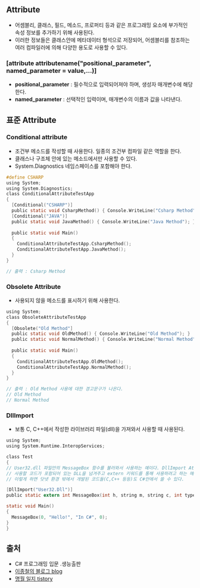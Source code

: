 Attribute
-----
- 어셈블리, 클래스, 필드, 메소드, 프로퍼티 등과 같은 프로그래밍 요소에 부가적인 속성 정보를 추가하기 위해 사용된다.
- 이러한 정보들은 클래스안에 메타데이터 형석으로 저장되어, 어셈블리를 참조하는 여러 컴파일러에 의해 다양한 용도로 사용할 수 있다.
### [attribute attributename("positional_parameter", named_parameter = value,...)]
- __positional_parameter__ : 필수적으로 입력되어져야 하며, 생성자 매개변수에 해당한다.
- __named_parameter__ : 선택적인 입력이며, 매개변수의 이름과 값을 나타낸다.

표준 Attribute
-----
### Conditional attribute
- 조건부 메소드를 작성할 때 사용한다. 일종의 조건부 컴파일 같은 역할을 한다.
- 클래스나 구조체 안에 있는 메소드에서만 사용할 수 있다.
- System.Diagnostics 네임스페이스를 포함해야 한다.
```C
#define CSHARP
using System;
using System.Diagnostics;
class ConditionalAttributeTestApp
{
  [Conditional("CSHARP")]
  public static void CsharpMethod() { Console.WriteLine("Csharp Method"); }
  [Conditional("JAVA")]
  public static void JavaMethod() { Console.WriteLine("Java Method"); }
  
  public static void Main()
  {
    ConditionalAttributeTestApp.CsharpMethod();
    ConditionalAttributeTestApp.JavaMethod();
  }
}

// 출력 : Csharp Method
```
### Obsolete Attribute
- 사용되지 않을 메소드를 표시하기 위해 사용한다.
```C
using System;
class ObsoleteAttributeTestApp
{
  [Obsolete("Old Method"]
  public static void OldMethod() { Console.WriteLine("Old Method"); }
  public static void NormalMethod() { Console.WriteLine("Normal Method"); }
  
  public static void Main()
  {
    ConditionalAttributeTestApp.OldMethod();
    ConditionalAttributeTestApp.NormalMethod();
  }
}

// 출력 : Old Method 사용에 대한 경고문구가 나온다.
// Old Method
// Normal Method
```

### DllImport
- 보통 C, C++에서 작성한 라이브러리 파일(dll)을 가져와서 사용할 때 사용된다.
```C
using System;
using System.Runtime.InteropServices; 

class Test 
{
// User32.dll 파일안의 MessageBox 함수를 불러와서 사용하는 예이다. DllImport Attribute를 이용하여
// 사용할 코드가 포함되어 있는 DLL을 넘겨주고 extern 키워드를 통해 사용하려고 하는 메소드가 외부에 있음을 알린다.
// 이렇게 하면 닷넷 환경 밖에서 개발된 코드들(C,C++ 등등)도 C#안에서 쓸 수 있다.

[DllImport("User32.Dll")]
public static extern int MessageBox(int h, string m, string c, int type);

static void Main()
{ 
  MessageBox(0, "Hello!", "In C#", 0); 
}
}
```
출처
----
- C# 프로그래밍 입문 .생능출판
- [이종철의 블로그 blog](https://blog.naver.com/leejongcheol2018/221449852570)
- [명월 일지 tistory](https://nowonbun.tistory.com/128)
